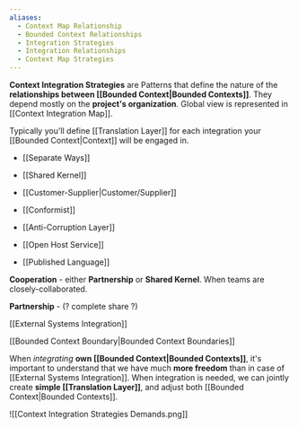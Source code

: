 ```yaml
---
aliases:
  - Context Map Relationship
  - Bounded Context Relationships
  - Integration Strategies
  - Integration Relationships
  - Context Map Strategies
---
```

**Context Integration Strategies** are Patterns that define the nature of the **relationships between [[Bounded Context|Bounded Contexts]]**.
They depend mostly on the **project's organization**. 
Global view is represented in [[Context Integration Map]].

Typically you'll define [[Translation Layer]] for each integration your [[Bounded Context|Context]] will be engaged in.

- [[Separate Ways]]
- [[Shared Kernel]]
- [[Customer-Supplier|Customer/Supplier]]
- [[Conformist]]

- [[Anti-Corruption Layer]]

- [[Open Host Service]]
- [[Published Language]]

**Cooperation** - either **Partnership** or **Shared Kernel**. When teams are closely-collaborated.

**Partnership** - (? complete share ?)

[[External Systems Integration]]

[[Bounded Context Boundary|Bounded Context Boundaries]]

When *integrating* **own [[Bounded Context|Bounded Contexts]]**, it's important to understand that we have much **more freedom** than in case of [[External Systems Integration]].
When integration is needed, we can jointly create **simple [[Translation Layer]]**, and adjust both [[Bounded Context|Bounded Contexts]].

![[Context Integration Strategies Demands.png]]